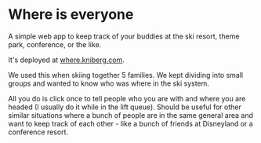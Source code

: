 # Where is everyone

A simple web app to keep track of your buddies at the ski resort, theme park, conference, or the like.

It's deployed at [where.kniberg.com](http://where.kniberg.com).

We used this when skiing together 5 families.
We kept dividing into small groups and wanted to know who was where in the ski system.

All you do is click once to tell people who you are with and where you are headed
(I usually do it while in the lift queue). Should be useful for other similar situations
where a bunch of people are in the same general area and want to keep track of
each other - like a bunch of friends at Disneyland or a conference resort.
